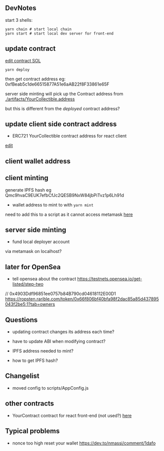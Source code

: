 ## DevNotes

start 3 shells:
```
yarn chain # start local chain
yarn start # start local dev server for front-end
```

## update contract

[edit contract SOL](../packages/hardhat/contracts/YourCollectible.sol)

```
yarn deploy
```
then get contract address eg:
0xfBeab5c1de66515877A51e6aAB22f8F33861e65F

server side minting will pick up the Contract address from [./artifacts/YourCollectible.address](../packages/hardhat/artifacts/YourCollectible.address)

but this is different from the *deployed* contract address?

## update client side contract address

- ERC721 YourCollectible contract address for react client

[edit](../packages/react-app/src/contracts/YourCollectible.address.js)


## client wallet address

## client minting
generate IPFS hash eg Qmc9hvaC9EUK7efbCfJc2QESB9NxW84jbPiTvz1p6Lh91d


- wallet address to mint to with `yarn mint`

need to add this to a script as it cannot access metamask
[here](../packages/hardhat/scripts/AppConfig.js)

## server side minting

- fund local deployer account

via metamask on localhost?


## later for OpenSea

- tell opensea about the contract
https://testnets.opensea.io/get-listed/step-two


// 0x4903Ddf96851ee0757b84B790cd04618112E00D1
https://ropsten.rarible.com/token/0x66f806bf40bfa98f2dac85a85d437895043f2be5:1?tab=owners


## Questions

- updating contract changes its address each time?

- have to update ABI when modifying contract?
- IPFS address needed to mint?
- how to get IPFS hash?



## Changelist

- moved config to scripts/AppConfig.js



## other contracts

- YourContract contract for react front-end (not used?)
[here](../packages/react-app/src/contracts/YourContract.address.js)


## Typical problems

- nonce too high
reset your wallet
https://dev.to/nmassi/comment/1dafo

